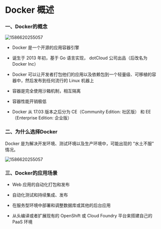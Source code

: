 # Docker 概述

### 一、Docker的概念

![1586620255057](https://cdn.jsdelivr.net/gh/taoding19961125/cdn/images/docker/docker_icon.png)

- Docker 是一个开源的应用容器引擎

- 诞生于 2013 年初，基于 Go 语言实现， dotCloud 公司出品（后改名为Docker Inc）

- Docker 可以让开发者打包他们的应用以及依赖包到一个轻量级、可移植的容器中，然后发布到任何流行的 Linux 机器上

- 容器是完全使用沙箱机制，相互隔离

- 容器性能开销极低

- Docker 从 17.03 版本之后分为 CE（Community Edition: 社区版） 和 EE（Enterprise Edition: 企业版）



### 二、为什么选择Docker

Docker 是为解决开发环境、测试环境以及生产环境中，可能出现的 “水土不服” 情况。



![1586620255057](https://cdn.jsdelivr.net/gh/taoding19961125/cdn/images/docker/1586620255057.png)



### 三、Docker的应用场景

- Web 应用的自动化打包和发布

- 自动化测试和持续集成、发布

- 在服务型环境中部署和调整数据库或其他的后台应用

- 从头编译或者扩展现有的 OpenShift 或 Cloud Foundry 平台来搭建自己的 PaaS 环境